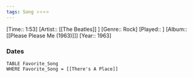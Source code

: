 ```yaml
---
tags: Song ⭐⭐⭐⭐ 
---
```

[Time:: 1:53]
[Artist:: [[The Beatles]] ]
[Genre:: Rock]
[Played:: ]
[Album:: [[Please Please Me (1963)]]]
[Year:: 1963]
### Dates
````dataview
TABLE Favorite_Song
WHERE Favorite_Song = [[There's A Place]]
````